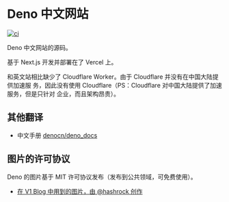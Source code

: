 # Deno 中文网站

[![ci](https://github.com/justjavac/deno_website2/actions/workflows/ci.yml/badge.svg)](https://github.com/justjavac/deno_website2/actions/workflows/ci.yml)

Deno 中文网站的源码。

基于 Next.js 开发并部署在了 Vercel 上。

和英文站相比缺少了 Cloudflare Worker。由于 Cloudflare 并没有在中国大陆提供加速服
务，因此没有使用 Cloudflare（PS：Cloudflare 对中国大陆提供了加速服务，但是只针对
企业，而且架构昂贵）。

## 其他翻译

- 中文手册 [denocn/deno_docs](https://github.com/denocn/deno_docs)

## 图片的许可协议

Deno 的图片基于 MIT 许可协议发布（发布到公共领域，可免费使用）。

- [在 V1 Blog 中用到的图片，由 @hashrock 创作](https://deno.land/v1.jpg)
